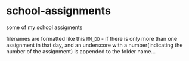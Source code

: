 # school-assignments
some of my school assigments

filenames are formatted like this `MM_DD` - if there is only more than one assignment in that day, and an underscore with a number(indicating the number of the assignment) is appended to the folder name...
